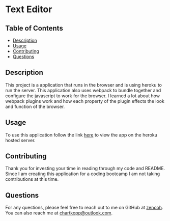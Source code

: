 # Text Editor

## Table of Contents
* [Description](#description)
* [Usage](#usage)
* [Contributing](#contributing)
* [Questions](#questions)


## Description
This project is a application that runs in the browser and is using heroku to run the server. This application also uses webpack to bundle together and configure the javascript to work for the browser. I learned a lot about how webpack plugins work and how each property of the plugin effects the look and function of the browser. 

## Usage
To use this application follow the link [here](https://pwatexteditor512.herokuapp.com/) to view the app on the heroku hosted server.

## Contributing
Thank you for investing your time in reading through my code and README. Since I am creating this application for a coding bootcamp I am not taking contributions at this time.

## Questions
For any questions, please feel free to reach out to me on GitHub at [zencoh](https://github.com/zencoh). You can also reach me at chartkopp@outlook.com.
